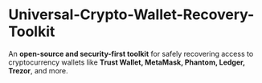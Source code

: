 # Universal-Crypto-Wallet-Recovery-Toolkit
An **open-source and security-first toolkit** for safely recovering access to cryptocurrency wallets like **Trust Wallet, MetaMask, Phantom, Ledger, Trezor**, and more.
